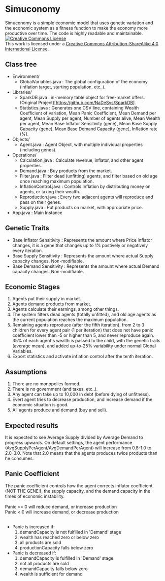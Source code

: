 # Simuconomy
Simuconomy is a simple economic model that uses genetic variation and the economic system as a fitness function to make the economy more productive over time. The code is highly readable and maintainable.<br>
<a rel="license" href="http://creativecommons.org/licenses/by-sa/4.0/"><img alt="Creative Commons License" style="border-width:0" src="https://i.creativecommons.org/l/by-sa/4.0/88x31.png" /></a><br />This work is licensed under a <a rel="license" href="http://creativecommons.org/licenses/by-sa/4.0/">Creative Commons Attribution-ShareAlike 4.0 International License</a>.

## Class tree
- Environment/
    - GlobalVariables.java : The global configuration of the economy (inflation target, starting population, etc..).
- Libraries/
    - SparkDB.java : in-memory table object for free-market offers. (Original Project)[https://github.com/NaDeSys/SparkDB].
    - Statistics.java : Generates one CSV line, containing Wealth Coefficient of variation, Mean Panic Coefficient, Mean Demand per agent, Mean Supply per agent, Number of agents alive, Mean Wealth per agent, Mean Base Inflator Sensitivity (gene), Mean Base Supply Capacity (gene), Mean Base Demand Capacity (gene), Inflation rate (%).
- Objects/
    - Agent.java : Agent Object, with multiple individual properties (including genes).
- Operations/
    - Calculation.java : Calculate revenue, inflator, and other agent properties.
    - Demand.java : Buy products from the market.
    - Filter.java : Filter dead (unfitting) agents, and filter based on old age once reaching maximum population.
    - InflationControl.java : Controls Inflation by distributing money on agents, or taxing their wealth.
    - Reproduction.java : Every two adjacent agents will reproduce and pass on their genes.
    - Supply.java : Put products on market, with appropriate price.
- App.java : Main Instance

## Genetic Traits
- Base Inflator Sensitivity : Represents the amount where Price Inflator changes, it is a gene that changes up to 1% postively or negatively every iteration.
- Base Supply Sensitivity : Represents the amount where actual Supply capacity changes. Non-modifiable.
- Base Demand Sensitivity : Represents the amount where actual Demand capacity changes. Non-modifiable.

## Economic Stages
1. Agents put their supply in market.
2. Agents demand products from market.
3. Agents calculate their earnings, among other things.
4. The system filters dead agents (totally unfitted), and old age agents as the current population reaches the maximum population.
5. Remaining agents reproduce (after the fifth iteration), from 2 to 3 children for every agent pair (1 per iteration) that does not have panic coefficient lower than -5 or higher than 5, and never reproduce again. 35% of each agent's wealth is passed to the child, with the genetic traits (average mean), and added up-to-25% variability under normal Global Variables.
6. Export statistics and activate inflation control after the tenth iteration.

## Assumptions
1. There are no monopolies formed.
2. There is no government (and taxes, etc..).
3. Any agent can take up to 10,000 in debt (before dying of unfitness).
4. Evert agent tries to decrease production, and increase demand if the economic situation is good.
5. All agents produce and demand (buy and sell).

## Expected results
It is expected to see Average Supply divided by Average Demand to progress upwards. On default settings, the agent performance (AvgSupplyPerAgent/AvgDemandPerAgent) will increase from 0.8-1.0 to 2.0-3.0. Note that 2.0 means that the agents produces twice products than he consumes.

## Panic Coefficient
The panic coefficient controls how the agent corrects inflator coefficient (NOT THE GENE!), the supply capacity, and the demand capacity in the times of economic instability.<br><br>
Panic >= 0 will reduce demand, or increase production<br>
Panic < 0 will increase demand, or decrease production<br><br>
- Panic is increased if:
   1. demandCapacity is not fulfilled in 'Demand' stage
   2. wealth has reached zero or below zero
   3. all products are sold
   4. productionCapacity falls below zero
- Panic is decreased if:
   1. demandCapacity is fulfilled in 'Demand' stage
   2. not all products are sold
   3. demandCapacity falls below zero
   4. wealth is sufficient for demand